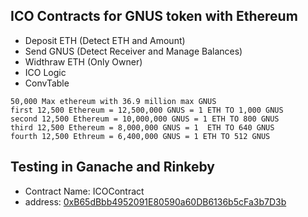## ICO Contracts for GNUS token with Ethereum
- Deposit ETH (Detect ETH and Amount)
- Send GNUS (Detect Receiver and Manage Balances)
- Widthraw ETH (Only Owner)
- ICO Logic
- ConvTable
```
50,000 Max ethereum with 36.9 million max GNUS
first 12,500 Ethereum = 12,500,000 GNUS = 1 ETH TO 1,000 GNUS
second 12,500 Ethereum = 10,000,000 GNUS = 1 ETH TO 800 GNUS
third 12,500 Ethereum = 8,000,000 GNUS = 1  ETH TO 640 GNUS
fourth 12,500 Ethreum = 6,400,000 GNUS = 1 ETH TO 512 GNUS
```
## Testing in Ganache and Rinkeby
- Contract Name: ICOContract
- address: [0xB65dBbb4952091E80590a60DB6136b5cFa3b7D3b](https://rinkeby.etherscan.io/address/0xB65dBbb4952091E80590a60DB6136b5cFa3b7D3b)
